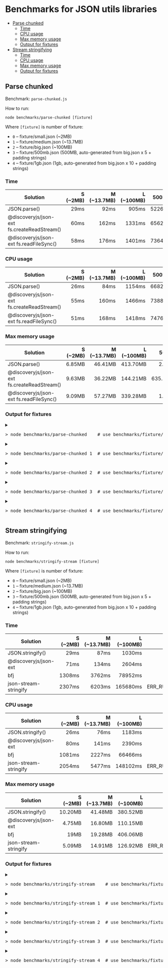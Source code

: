 # Benchmarks for JSON utils libraries

<!-- TOC depthfrom:2 -->

- [Parse chunked](#parse-chunked)
    - [Time](#time)
    - [CPU usage](#cpu-usage)
    - [Max memory usage](#max-memory-usage)
    - [Output for fixtures](#output-for-fixtures)
- [Stream stringifying](#stream-stringifying)
    - [Time](#time)
    - [CPU usage](#cpu-usage)
    - [Max memory usage](#max-memory-usage)
    - [Output for fixtures](#output-for-fixtures)

<!-- /TOC -->

## Parse chunked

Benchmark: `parse-chunked.js`

How to run:

```
node benchmarks/parse-chunked [fixture]
```

Where `[fixture]` is number of fixture:

* `0` – fixture/small.json (~2MB)
* `1` – fixture/medium.json (~13.7MB)
* `2` – fixture/big.json (~100MB)
* `3` – fixture/500mb.json (500MB, auto-generated from big.json x 5 + padding strings)
* `4` – fixture/1gb.json (1gb, auto-generated from big.json x 10 + padding strings)

### Time

<!--parse-chunked-table:time-->
| Solution | S (~2MB) | M (~13.7MB) | L (~100MB) | 500MB | 1GB |
| -------- | -------: | ----------: | ---------: | ----: | --: |
| JSON.parse() | 29ms | 92ms | 905ms | 5226ms | ERR_STRING_TOO_LONG |
| @discoveryjs/json-ext fs.createReadStream() | 60ms | 162ms | 1331ms | 6562ms | 13406ms |
| @discoveryjs/json-ext fs.readFileSync() | 58ms | 176ms | 1401ms | 7364ms | ERR_STRING_TOO_LONG |
<!--/parse-chunked-table:time-->

### CPU usage

<!--parse-chunked-table:cpu-->
| Solution | S (~2MB) | M (~13.7MB) | L (~100MB) | 500MB | 1GB |
| -------- | -------: | ----------: | ---------: | ----: | --: |
| JSON.parse() | 26ms | 84ms | 1154ms | 6682ms | ERR_STRING_TOO_LONG |
| @discoveryjs/json-ext fs.createReadStream() | 55ms | 160ms | 1466ms | 7388ms | 15199ms |
| @discoveryjs/json-ext fs.readFileSync() | 51ms | 168ms | 1418ms | 7476ms | ERR_STRING_TOO_LONG |
<!--/parse-chunked-table:cpu-->

### Max memory usage

<!--parse-chunked-table:memory-->
| Solution | S (~2MB) | M (~13.7MB) | L (~100MB) | 500MB | 1GB |
| -------- | -------: | ----------: | ---------: | ----: | --: |
| JSON.parse() | 6.85MB | 46.41MB | 413.70MB | 2.07GB | ERR_STRING_TOO_LONG |
| @discoveryjs/json-ext fs.createReadStream() | 9.63MB | 36.22MB | 144.21MB | 635.61MB | 1.21GB |
| @discoveryjs/json-ext fs.readFileSync() | 9.09MB | 57.27MB | 339.28MB | 1.63GB | ERR_STRING_TOO_LONG |
<!--/parse-chunked-table:memory-->

### Output for fixtures

<details>
<summary><pre>&gt; node benchmarks/parse-chunked    # use benchmarks/fixture/small.json (~2MB)</pre></summary>
<!--parse-chunked-output:0-->

```
Benchmark: parseChunked() (parse chunked JSON)
Node version: 15.9.0
Fixture: fixture/small.json 2.08MB / chunk size 524kB

# JSON.parse()
time: 29 ms
cpu: 26 ms
mem impact:  rss   +4.92MB | heapTotal   +4.72MB | heapUsed   +2.29MB | external       +56
       max:  rss   +8.67MB | heapTotal   +7.57MB | heapUsed   +6.85MB | external       +56

# @discoveryjs/json-ext fs.createReadStream()
time: 60 ms
cpu: 55 ms
mem impact:  rss   +9.32MB | heapTotal   +8.73MB | heapUsed   +2.22MB | external    +524kB
       max:  rss  +13.79MB | heapTotal  +12.88MB | heapUsed   +7.55MB | external   +2.08MB

# @discoveryjs/json-ext fs.readFileSync()
time: 58 ms
cpu: 51 ms
mem impact:  rss  +10.53MB | heapTotal   +8.73MB | heapUsed   +2.24MB | external       +56
       max:  rss  +16.35MB | heapTotal   +9.71MB | heapUsed   +9.09MB | external       +56
```
<!--/parse-chunked-output:0-->
</details>

<details>
<summary><pre>&gt; node benchmarks/parse-chunked 1  # use benchmarks/fixture/medium.json (~13.7MB)</pre></summary>
<!--parse-chunked-output:1-->

```
Benchmark: parseChunked() (parse chunked JSON)
Node version: 15.9.0
Fixture: fixture/medium.json 13.69MB / chunk size 524kB

# JSON.parse()
time: 92 ms
cpu: 84 ms
mem impact:  rss  +49.03MB | heapTotal  +50.56MB | heapUsed  +19.11MB | external       +56
       max:  rss  +76.28MB | heapTotal  +75.85MB | heapUsed  +46.41MB | external       +56

# @discoveryjs/json-ext fs.createReadStream()
time: 162 ms
cpu: 160 ms
mem impact:  rss  +42.80MB | heapTotal  +51.69MB | heapUsed  +19.44MB | external    +524kB
       max:  rss  +51.60MB | heapTotal  +53.01MB | heapUsed  +28.17MB | external   +8.05MB

# @discoveryjs/json-ext fs.readFileSync()
time: 176 ms
cpu: 168 ms
mem impact:  rss  +49.29MB | heapTotal  +51.95MB | heapUsed  +19.37MB | external       +56
       max:  rss  +84.93MB | heapTotal  +79.21MB | heapUsed  +57.27MB | external       +56
```
<!--/parse-chunked-output:1-->
</details>


<details>
<summary><pre>&gt; node benchmarks/parse-chunked 2  # use benchmarks/fixture/big.json (~100MB)</pre></summary>
<!--parse-chunked-output:2-->

```
Benchmark: parseChunked() (parse chunked JSON)
Node version: 15.9.0
Fixture: fixture/big.json 99.95MB / chunk size 524kB

# JSON.parse()
time: 905 ms
cpu: 1154 ms
mem impact:  rss +234.71MB | heapTotal +147.40MB | heapUsed +114.07MB | external       +56
       max:  rss +433.29MB | heapTotal +332.10MB | heapUsed +313.75MB | external  +99.95MB

# @discoveryjs/json-ext fs.createReadStream()
time: 1331 ms
cpu: 1466 ms
mem impact:  rss +155.67MB | heapTotal +148.28MB | heapUsed +114.40MB | external    +524kB
       max:  rss +176.55MB | heapTotal +155.16MB | heapUsed +128.53MB | external  +15.68MB

# @discoveryjs/json-ext fs.readFileSync()
time: 1401 ms
cpu: 1418 ms
mem impact:  rss +239.94MB | heapTotal +148.28MB | heapUsed +114.10MB | external       +56
       max:  rss +462.02MB | heapTotal +357.37MB | heapUsed +339.28MB | external       +56
```
<!--/parse-chunked-output:2-->
</details>

<details>
<summary><pre>&gt; node benchmarks/parse-chunked 3  # use benchmarks/fixture/500mb.json</pre></summary>
<!--parse-chunked-output:3-->

```
Benchmark: parseChunked() (parse chunked JSON)
Node version: 15.9.0
Fixture: fixture/500mb.json 500MB / chunk size 524kB

# JSON.parse()
time: 5226 ms
cpu: 6682 ms
mem impact:  rss +610.94MB | heapTotal +610.12MB | heapUsed +569.09MB | external       +56
       max:  rss   +2.11GB | heapTotal   +1.60GB | heapUsed   +1.57GB | external +500.00MB

# @discoveryjs/json-ext fs.createReadStream()
time: 6562 ms
cpu: 7388 ms
mem impact:  rss +620.56MB | heapTotal +612.22MB | heapUsed +570.11MB | external    +524kB
       max:  rss +673.43MB | heapTotal +630.97MB | heapUsed +602.56MB | external  +33.04MB

# @discoveryjs/json-ext fs.readFileSync()
time: 7364 ms
cpu: 7476 ms
mem impact:  rss +613.16MB | heapTotal +612.22MB | heapUsed +570.09MB | external       +56
       max:  rss   +1.67GB | heapTotal   +1.66GB | heapUsed   +1.63GB | external       +56
```
<!--/parse-chunked-output:3-->
</details>

<details>
<summary><pre>&gt; node benchmarks/parse-chunked 4  # use benchmarks/fixture/1gb.json</pre></summary>
<!--parse-chunked-output:4-->

```
Benchmark: parseChunked() (parse chunked JSON)
Node version: 15.9.0
Fixture: fixture/1gb.json 1000MB / chunk size 524kB

# JSON.parse()
Error: Cannot create a string longer than 0x1fffffe8 characters
    at Object.slice (node:buffer:594:37)
    at Buffer.toString (node:buffer:812:14)
    at Object.readFileSync (node:fs:437:41)
    at JSON.parse() (~/json-ext/benchmarks/parse-chunked.js:32:23)
    at benchmark (~/json-ext/benchmarks/benchmark-utils.js:53:28)

# @discoveryjs/json-ext fs.createReadStream()
time: 13406 ms
cpu: 15199 ms
mem impact:  rss   +1.21GB | heapTotal   +1.19GB | heapUsed   +1.14GB | external    +524kB
       max:  rss   +1.26GB | heapTotal   +1.22GB | heapUsed   +1.18GB | external  +29.38MB

# @discoveryjs/json-ext fs.readFileSync()
Error: Cannot create a string longer than 0x1fffffe8 characters
    at Object.slice (node:buffer:594:37)
    at Buffer.toString (node:buffer:812:14)
    at Object.readFileSync (node:fs:437:41)
    at ~/json-ext/benchmarks/parse-chunked.js:39:27
    at Generator.next (<anonymous>)
    at Async-from-Sync Iterator.next (<anonymous>)
    at ~/json-ext/src/parse-chunked.js:69:38
    at new Promise (<anonymous>)
    at module.exports (~/json-ext/src/parse-chunked.js:67:20)
    at @discoveryjs/json-ext fs.readFileSync() (~/json-ext/benchmarks/parse-chunked.js:38:9)
```
<!--/parse-chunked-output:4-->
</details>

## Stream stringifying

Benchmark: `stringify-stream.js`

How to run:

```
node benchmarks/stringify-stream [fixture]
```

Where `[fixture]` is number of fixture:

* `0` – fixture/small.json (~2MB)
* `1` – fixture/medium.json (~13.7MB)
* `2` – fixture/big.json (~100MB)
* `3` – fixture/500mb.json (500MB, auto-generated from big.json x 5 + padding strings)
* `4` – fixture/1gb.json (1gb, auto-generated from big.json x 10 + padding strings)

### Time

<!--stringify-stream-table:time-->
| Solution | S (~2MB) | M (~13.7MB) | L (~100MB) | 500MB | 1GB |
| -------- | -------: | ----------: | ---------: | ----: | --: |
| JSON.stringify() | 29ms | 87ms | 1030ms | 8438ms | ERR_STRING_TOO_LONG |
| @discoveryjs/json-ext | 71ms | 134ms | 2604ms | 13433ms | 28642ms |
| bfj | 1308ms | 3762ms | 78952ms | 416611ms | ERR_RUN_TOO_LONG |
| json-stream-stringify | 2307ms | 6203ms | 165680ms | ERR_RUN_TOO_LONG | ERR_RUN_TOO_LONG |
<!--/stringify-stream-table:time-->

### CPU usage

<!--stringify-stream-table:cpu-->
| Solution | S (~2MB) | M (~13.7MB) | L (~100MB) | 500MB | 1GB |
| -------- | -------: | ----------: | ---------: | ----: | --: |
| JSON.stringify() | 26ms | 76ms | 1183ms | 11027ms | ERR_STRING_TOO_LONG |
| @discoveryjs/json-ext | 80ms | 141ms | 2390ms | 12237ms | 26033ms |
| bfj | 1081ms | 2227ms | 66466ms | 375770ms | ERR_RUN_TOO_LONG |
| json-stream-stringify | 2054ms | 5477ms | 148102ms | ERR_RUN_TOO_LONG | ERR_RUN_TOO_LONG |
<!--/stringify-stream-table:cpu-->

### Max memory usage

<!--stringify-stream-table:memory-->
| Solution | S (~2MB) | M (~13.7MB) | L (~100MB) | 500MB | 1GB |
| -------- | -------: | ----------: | ---------: | ----: | --: |
| JSON.stringify() | 10.20MB | 41.48MB | 380.52MB | 2.07GB | ERR_STRING_TOO_LONG |
| @discoveryjs/json-ext | 4.75MB | 16.80MB | 110.15MB | 504.18MB | 995.45MB |
| bfj | 19MB | 19.28MB | 406.06MB | 1.15GB | ERR_RUN_TOO_LONG |
| json-stream-stringify | 5.09MB | 14.91MB | 126.92MB | ERR_RUN_TOO_LONG | ERR_RUN_TOO_LONG |
<!--/stringify-stream-table:memory-->

### Output for fixtures

<details>
<summary><pre>&gt; node benchmarks/stringify-stream    # use benchmarks/fixture/small.json (~2MB)</pre></summary>
<!--stringify-stream-output:0-->

```
Benchmark: stringifyStream() (JSON.stringify() as a stream)
Node version: 15.9.0
Fixture: fixture/small.json 2.08MB

# JSON.stringify()
time: 29 ms
cpu: 26 ms
mem impact:  rss   +5.82MB | heapTotal   +8.39MB | heapUsed      -3kB | external     -65kB
       max:  rss  +13.79MB | heapTotal  +16.48MB | heapUsed   +8.19MB | external   +2.01MB

# @discoveryjs/json-ext
time: 71 ms
cpu: 80 ms
mem impact:  rss   +5.30MB | heapTotal    +532kB | heapUsed    +381kB | external     -65kB
       max:  rss   +5.32MB | heapTotal   +1.32MB | heapUsed   +4.49MB | external    +262kB

# bfj
time: 1308 ms
cpu: 1081 ms
mem impact:  rss  +36.83MB | heapTotal  +27.01MB | heapUsed   +1.18MB | external     -44kB
       max:  rss  +38.65MB | heapTotal  +31.20MB | heapUsed  +18.81MB | external    +185kB

# json-stream-stringify
time: 2307 ms
cpu: 2054 ms
mem impact:  rss   +6.14MB | heapTotal    +532kB | heapUsed    +400kB | external     -65kB
       max:  rss   +6.14MB | heapTotal   +1.06MB | heapUsed   +5.09MB | external         0
```
<!--/stringify-stream-output:0-->
</details>

<details>
<summary><pre>&gt; node benchmarks/stringify-stream 1  # use benchmarks/fixture/medium.json (~13.7MB)</pre></summary>
<!--stringify-stream-output:1-->

```
Benchmark: stringifyStream() (JSON.stringify() as a stream)
Node version: 15.9.0
Fixture: fixture/medium.json 13.69MB

# JSON.stringify()
time: 87 ms
cpu: 76 ms
mem impact:  rss   +9.56MB | heapTotal    +262kB | heapUsed     +90kB | external     -65kB
       max:  rss  +44.51MB | heapTotal  +27.39MB | heapUsed  +27.86MB | external  +13.63MB

# @discoveryjs/json-ext
time: 134 ms
cpu: 141 ms
mem impact:  rss   +7.91MB | heapTotal    +532kB | heapUsed    +452kB | external     -65kB
       max:  rss   +7.77MB | heapTotal    +270kB | heapUsed  +13.53MB | external   +3.27MB

# bfj
time: 3762 ms
cpu: 2227 ms
mem impact:  rss  +14.88MB | heapTotal   +1.06MB | heapUsed   +1.27MB | external     -44kB
       max:  rss  +15.02MB | heapTotal   +2.37MB | heapUsed  +18.76MB | external    +513kB

# json-stream-stringify
time: 6203 ms
cpu: 5477 ms
mem impact:  rss   +6.38MB | heapTotal    +532kB | heapUsed    +587kB | external     -65kB
       max:  rss   +6.38MB | heapTotal   +1.06MB | heapUsed  +14.55MB | external    +361kB
```
<!--/stringify-stream-output:1-->
</details>


<details>
<summary><pre>&gt; node benchmarks/stringify-stream 2  # use benchmarks/fixture/big.json (~100MB)</pre></summary>
<!--stringify-stream-output:2-->

```
Benchmark: stringifyStream() (JSON.stringify() as a stream)
Node version: 15.9.0
Fixture: fixture/big.json 99.95MB

# JSON.stringify()
time: 1030 ms
cpu: 1183 ms
mem impact:  rss  +19.20MB | heapTotal    +262kB | heapUsed     -85kB | external     -65kB
       max:  rss +393.03MB | heapTotal +292.18MB | heapUsed +287.26MB | external  +93.26MB

# @discoveryjs/json-ext
time: 2604 ms
cpu: 2390 ms
mem impact:  rss  +21.71MB | heapTotal    +795kB | heapUsed    +266kB | external     -65kB
       max:  rss +108.82MB | heapTotal  +99.89MB | heapUsed +109.39MB | external    +754kB

# bfj
time: 78952 ms
cpu: 66466 ms
mem impact:  rss  +55.42MB | heapTotal   +1.32MB | heapUsed    +779kB | external     -44kB
       max:  rss +421.08MB | heapTotal +377.76MB | heapUsed +383.70MB | external  +22.36MB

# json-stream-stringify
time: 165680 ms
cpu: 148102 ms
mem impact:  rss  +10.45MB | heapTotal    +532kB | heapUsed    +135kB | external     -65kB
       max:  rss +123.33MB | heapTotal +115.09MB | heapUsed +126.87MB | external     +49kB
```
<!--/stringify-stream-output:2-->
</details>

<details>
<summary><pre>&gt; node benchmarks/stringify-stream 3  # use benchmarks/fixture/500mb.json</pre></summary>
<!--stringify-stream-output:3-->

```
Benchmark: stringifyStream() (JSON.stringify() as a stream)
Node version: 15.9.0
Fixture: fixture/500mb.json 500MB

# JSON.stringify()
time: 8438 ms
cpu: 11027 ms
mem impact:  rss  +16.98MB | heapTotal         0 | heapUsed    -235kB | external     -65kB
       max:  rss   +2.05GB | heapTotal   +2.01GB | heapUsed   +1.90GB | external +162.99MB

# @discoveryjs/json-ext
time: 13433 ms
cpu: 12237 ms
mem impact:  rss  +19.39MB | heapTotal    +532kB | heapUsed    +318kB | external     -65kB
       max:  rss +506.40MB | heapTotal +500.18MB | heapUsed +503.36MB | external    +817kB

# bfj
time: 416611 ms
cpu: 375770 ms
mem impact:  rss +113.63MB | heapTotal   +1.84MB | heapUsed   +1.13MB | external     -44kB
       max:  rss   +1.17GB | heapTotal   +1.09GB | heapUsed   +1.09GB | external  +67.12MB

# json-stream-stringify
Error: Run takes too long time
    at sizeLessThan (~/json-ext/benchmarks/stringify-stream.js:45:19)
    at json-stream-stringify (~/json-ext/benchmarks/stringify-stream.js:79:38)
    at ~/json-ext/benchmarks/stringify-stream.js:89:9
    at new Promise (<anonymous>)
    at tests.<computed> (~/json-ext/benchmarks/stringify-stream.js:88:29)
    at benchmark (~/json-ext/benchmarks/benchmark-utils.js:53:28)
```
<!--/stringify-stream-output:3-->
</details>

<details>
<summary><pre>&gt; node benchmarks/stringify-stream 4  # use benchmarks/fixture/1gb.json</pre></summary>
<!--stringify-stream-output:4-->

```
Benchmark: stringifyStream() (JSON.stringify() as a stream)
Node version: 15.9.0
Fixture: fixture/1gb.json 1000MB

# JSON.stringify()
RangeError: Invalid string length
    at JSON.stringify (<anonymous>)
    at JSON.stringify() (~/json-ext/benchmarks/stringify-stream.js:71:38)
    at ~/json-ext/benchmarks/stringify-stream.js:89:9
    at new Promise (<anonymous>)
    at tests.<computed> (~/json-ext/benchmarks/stringify-stream.js:88:29)
    at benchmark (~/json-ext/benchmarks/benchmark-utils.js:53:28)

# @discoveryjs/json-ext
time: 28642 ms
cpu: 26033 ms
mem impact:  rss  +19.87MB | heapTotal    +795kB | heapUsed    +262kB | external     -65kB
       max:  rss   +1.01GB | heapTotal   +1.00GB | heapUsed +994.63MB | external    +817kB

# bfj
Error: Run takes too long time
    at sizeLessThan (~/json-ext/benchmarks/stringify-stream.js:45:19)
    at bfj (~/json-ext/benchmarks/stringify-stream.js:76:20)
    at ~/json-ext/benchmarks/stringify-stream.js:89:9
    at new Promise (<anonymous>)
    at tests.<computed> (~/json-ext/benchmarks/stringify-stream.js:88:29)
    at benchmark (~/json-ext/benchmarks/benchmark-utils.js:53:28)

# json-stream-stringify
Error: Run takes too long time
    at sizeLessThan (~/json-ext/benchmarks/stringify-stream.js:45:19)
    at json-stream-stringify (~/json-ext/benchmarks/stringify-stream.js:79:38)
    at ~/json-ext/benchmarks/stringify-stream.js:89:9
    at new Promise (<anonymous>)
    at tests.<computed> (~/json-ext/benchmarks/stringify-stream.js:88:29)
    at benchmark (~/json-ext/benchmarks/benchmark-utils.js:53:28)
```
<!--/stringify-stream-output:4-->
</details>
